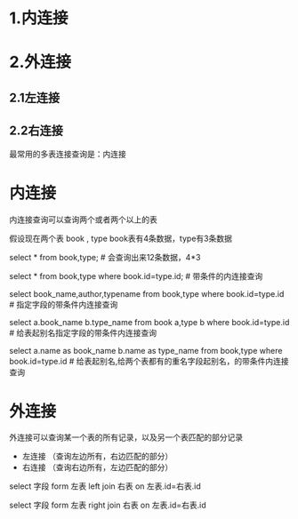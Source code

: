 

# 1.内连接

# 2.外连接


## 2.1左连接


## 2.2右连接




最常用的多表连接查询是：内连接


# 内连接

内连接查询可以查询两个或者两个以上的表

假设现在两个表 book , type 
book表有4条数据，type有3条数据


select * from book,type;        # 会查询出来12条数据，4*3

select * from book,type where book.id=type.id;      # 带条件的内连接查询

select book_name,author,typename from book,type where book.id=type.id    # 指定字段的带条件内连接查询

select a.book_name b.type_name  from book a,type b where book.id=type.id    # 给表起别名指定字段的带条件内连接查询

select a.name as book_name  b.name as type_name  from book,type where book.id=type.id    # 给表起别名,给两个表都有的重名字段起别名，的带条件内连接查询


# 外连接

外连接可以查询某一个表的所有记录，以及另一个表匹配的部分记录

- 左连接  （查询左边所有，右边匹配的部分）
- 右连接  （查询右边所有，左边匹配的部分）

select 字段 form 左表 left join 右表 on 左表.id=右表.id

select 字段 form 左表 right join 右表 on 左表.id=右表.id













